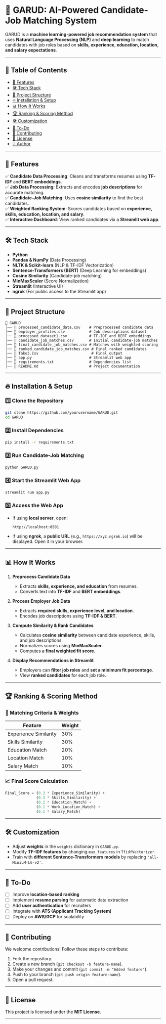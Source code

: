 # 🚀 GARUD: AI-Powered Candidate-Job Matching System

GARUD is a **machine learning-powered job recommendation system** that uses **Natural Language Processing (NLP)** and **deep learning** to match candidates with job roles based on **skills, experience, education, location, and salary expectations**.

---

## 📌 Table of Contents
- [🎯 Features](#-features)
- [🛠 Tech Stack](#-tech-stack)
- [📂 Project Structure](#-project-structure)
- [🔥 Installation & Setup](#-installation--setup)
- [📊 How It Works](#-how-it-works)
- [🏆 Ranking & Scoring Method](#-ranking--scoring-method)
- [🛠 Customization](#-customization)
- [📝 To-Do](#-to-do)
- [🤝 Contributing](#-contributing)
- [📜 License](#-license)
- [💡 Author](#-author)

---

## 🎯 Features
✅ **Candidate Data Processing**: Cleans and transforms resumes using **TF-IDF** and **BERT embeddings**.  
✅ **Job Data Processing**: Extracts and encodes **job descriptions** for accurate matching.  
✅ **Candidate-Job Matching**: Uses **cosine similarity** to find the best candidates.  
✅ **Weighted Ranking System**: Scores candidates based on **experience, skills, education, location, and salary**.  
✅ **Interactive Dashboard**: View ranked candidates via a **Streamlit web app**.  

---

## 🛠 Tech Stack
- **Python**  
- **Pandas & NumPy** (Data Processing)  
- **NLTK & Scikit-learn** (NLP & TF-IDF Vectorization)  
- **Sentence-Transformers (BERT)** (Deep Learning for embeddings)  
- **Cosine Similarity** (Candidate-job matching)  
- **MinMaxScaler** (Score Normalization)  
- **Streamlit** (Interactive UI)  
- **ngrok** (For public access to the Streamlit app)  

---

## 📂 Project Structure
```
📁 GARUD
│── 📜 processed_candidate_data.csv    # Preprocessed candidate data
│── 📜 employer_profiles.csv           # Job descriptions dataset
│── 📜 processed_dataset1.csv          # TF-IDF and BERT embeddings
│── 📜 candidate_job_matches.csv       # Initial candidate-job matches
│── 📜 final_candidate_job_matches.csv # Matches with weighted scoring
│── 📜 ranked_candidate_job_matches.csv # Final ranked candidates
│── 📜 Take3.csv                        # Final output
│── 📜 app.py                          # Streamlit web app
│── 📜 requirements.txt                # Dependencies list
│── 📜 README.md                       # Project documentation
```

---

## 🔥 Installation & Setup
### 1️⃣ **Clone the Repository**
```sh
git clone https://github.com/yourusername/GARUD.git
cd GARUD
```

### 2️⃣ **Install Dependencies**
```sh
pip install -r requirements.txt
```

### 3️⃣ **Run Candidate-Job Matching**
```sh
python GARUD.py
```

### 4️⃣ **Start the Streamlit Web App**
```sh
streamlit run app.py
```

### 5️⃣ **Access the Web App**
- If using **local server**, open:  
  ```
  http://localhost:8501
  ```
- If using **ngrok**, a **public URL** (e.g., `https://xyz.ngrok.io`) will be displayed. Open it in your browser.

---

## 📊 How It Works
1. **Preprocess Candidate Data**  
   - Extracts **skills, experience, and education** from resumes.  
   - Converts text into **TF-IDF** and **BERT embeddings**.  

2. **Process Employer Job Data**  
   - Extracts **required skills, experience level, and location**.  
   - Encodes job descriptions using **TF-IDF & BERT**.  

3. **Compute Similarity & Rank Candidates**  
   - Calculates **cosine similarity** between candidate experience, skills, and job descriptions.  
   - Normalizes scores using **MinMaxScaler**.  
   - Computes a **final weighted fit score**.  

4. **Display Recommendations in Streamlit**  
   - Employers can **filter job roles** and **set a minimum fit percentage**.  
   - View **ranked candidates** for each job role.  

---

## 🏆 Ranking & Scoring Method
### 🎯 **Matching Criteria & Weights**
| Feature                 | Weight |
|-------------------------|--------|
| Experience Similarity   | 30%    |
| Skills Similarity      | 30%    |
| Education Match        | 20%    |
| Location Match        | 10%    |
| Salary Match         | 10%    |

### 📈 **Final Score Calculation**
```python
Final_Score = (0.3 * Experience_Similarity) +
              (0.3 * Skills_Similarity) +
              (0.2 * Education_Match) +
              (0.1 * Work_Location_Match) +
              (0.1 * Salary_Match)
```

---

## 🛠 Customization
- Adjust **weights** in the `weights` dictionary in `GARUD.py`.  
- Modify **TF-IDF features** by changing `max_features` in `TfidfVectorizer`.  
- Train with **different Sentence-Transformers models** by replacing `'all-MiniLM-L6-v2'`.  

---

## 📝 To-Do
- [ ] Improve **location-based ranking**  
- [ ] Implement **resume parsing** for automatic data extraction  
- [ ] Add **user authentication** for recruiters  
- [ ] Integrate with **ATS (Applicant Tracking System)**  
- [ ] Deploy on **AWS/GCP** for scalability  

---

## 🤝 Contributing
We welcome contributions! Follow these steps to contribute:
1. Fork the repository.
2. Create a new branch (`git checkout -b feature-name`).
3. Make your changes and commit (`git commit -m "Added feature"`).
4. Push to your branch (`git push origin feature-name`).
5. Open a pull request.

---

## 📜 License
This project is licensed under the **MIT License**.

---
